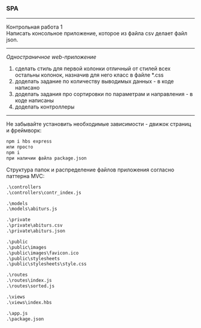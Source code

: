 ### SPA  

---  
Контрольная работа 1  
Написать консольное приложение, которое из файла csv делает файл json.  

---  

*Одностраничное web-приложение*  

1) сделать стиль для первой колонки отличный от стилей всех остальны колонок, назначив для него класс в файле *.css  
2) доделать задание по количеству выводимых данных - в коде написано  
3) доделать задания про сортировки по параметрам и направления - в коде написаны  
4) доделать контроллеры  

---  

Не забывайте установить необходимые зависимости - движок страниц и фреймворк:  
```txt
npm i hbs express
или просто
npm i
при наличии файла package.json
```

Структура папок и распределение файлов приложения согласно паттерна MVC:  

```txt
.\controllers
.\controllers\contr_index.js

.\models
.\models\abiturs.js

.\private
.\private\abiturs.csv
.\private\abiturs.json

.\public
.\public\images
.\public\images\favicon.ico
.\public\stylesheets
.\public\stylesheets\style.css

.\routes
.\routes\index.js
.\routes\sorted.js

.\views
.\views\index.hbs

.\app.js
.\package.json
```

